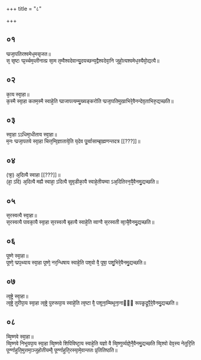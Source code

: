 +++
title = "८"

+++
## ०१
प्प्रजा᳘पतिरश्वमेध᳘मसृजत॥  
स᳘ सृष्टः प्प्र᳘र्च्चम᳘व्लीनात्प्र सा᳘म त᳘म्वैश्वदेवान्यु᳘दयच्छन्य᳘द्वैश्वदेवा᳘नि जुहो᳘त्यश्वमेध᳘स्यैवो᳘द्यत्यै॥  
## ०२
का᳘य स्वा᳘हा॥  
क᳘स्मै स्वा᳘हा कतम᳘स्मै स्वाहे᳘ति प्प्राजापत्यम्मु᳘ख्यङ्करोति प्प्रजा᳘पतिमुखाभिरे᳘वैनन्देव᳘ताभिरु᳘द्यच्छति॥  
## ०३
स्वा᳘हा ऽऽधिमा᳘धीताय स्वा᳘हा॥  
म᳘नः प्प्रजा᳘पतये स्वा᳘हा चित्त᳘म्वि᳘ज्ञाताये᳘ति य᳘देव पू᳘र्व्वासाम्ब्रा᳘ह्मणन्तदत्र [[???]]॥  
## ०४
(त्रा᳘) अ᳘दित्यै स्वाहा [[???]]॥  
(हा᳘ ऽदि) अ᳘दित्यै मह्यै स्वाहा᳘ ऽदित्यै सुमृडीका᳘यै स्वाहे᳘तीयम्वा ऽअ᳘दितिरन᳘यै᳘वैनमु᳘द्यच्छति॥  
## ०५
स᳘रस्वत्यै स्वा᳘हा॥  
स᳘रस्वत्यै पावका᳘यै स्वा᳘हा स᳘रस्वत्यै बृहत्यै स्वाहे᳘ति व्वाग्वै स᳘रस्वती व्वा᳘चै᳘वैनमु᳘द्यच्छति॥  
## ०६
पूष्णे स्वा᳘हा॥  
पूष्णे᳘ प्प्रप᳘थ्याय स्वा᳘हा पूष्णे᳘ नर᳘न्धिषाय स्वाहे᳘ति पश᳘वो वै᳘ पूषा᳘ पशु᳘भिरे᳘वैनमु᳘द्यच्छति॥  
## ०७
त्व᳘ष्ट्रे स्वा᳘हा॥  
त्व᳘ष्ट्रे तुरीपा᳘य स्वा᳘हा त्व᳘ष्ट्रे पुरुरूपा᳘य स्वाहे᳘ति त्व᳘ष्टा वै᳘ पशूना᳘म्मिथुना᳘नाᳫँ᳭ रूपकृ᳘द्रूपै᳘रे᳘वैनमु᳘द्यच्छति॥  
## ०८
व्वि᳘ष्णवे स्वा᳘हा॥  
व्वि᳘ष्णवे निभूयपा᳘य स्वा᳘हा व्वि᳘ष्णवे शिपिविष्टा᳘य स्वाहे᳘ति यज्ञो वै व्वि᳘ष्णुर्य्यज्ञे᳘नै᳘वैनमु᳘द्यच्छति व्वि᳘श्वो देव᳘स्य नेतुरि᳘ति पूर्ण्णाहुति᳘मुत्तमा᳘ञ्जुहोतीयम्वै᳘ पूर्ण्णाहुति᳘रस्या᳘मे᳘वान्ततः प्र᳘तितिष्ठति॥  
